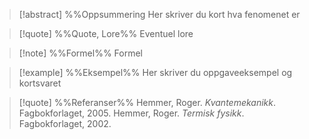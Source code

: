 
> [!abstract] %%Oppsummering
> Her skriver du kort hva fenomenet er

> [!quote] %%Quote, Lore%%
> Eventuel lore

> [!note] %%Formel%%
> Formel

> [!example] %%Eksempel%%
> Her skriver du oppgaveeksempel og kortsvaret


> [!quote] %%Referanser%%
> Hemmer, Roger. *Kvantemekanikk*. Fagbokforlaget, 2005. 
> Hemmer, Roger. *Termisk fysikk*. Fagbokforlaget, 2002. 